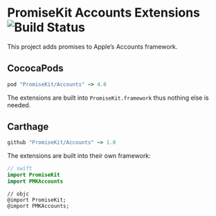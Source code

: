 # PromiseKit Accounts Extensions ![Build Status]

This project adds promises to Apple’s Accounts framework.

## CococaPods

```ruby
pod "PromiseKit/Accounts" ~> 4.0
```

The extensions are built into `PromiseKit.framework` thus nothing else is needed.

## Carthage

```ruby
github "PromiseKit/Accounts" ~> 1.0
```

The extensions are built into their own framework:

```swift
// swift
import PromiseKit
import PMKAccounts
```

```objc
// objc
@import PromiseKit;
@import PMKAccounts;
```


[Build Status]: https://travis-ci.org/PromiseKit/Accounts.svg?branch=master
